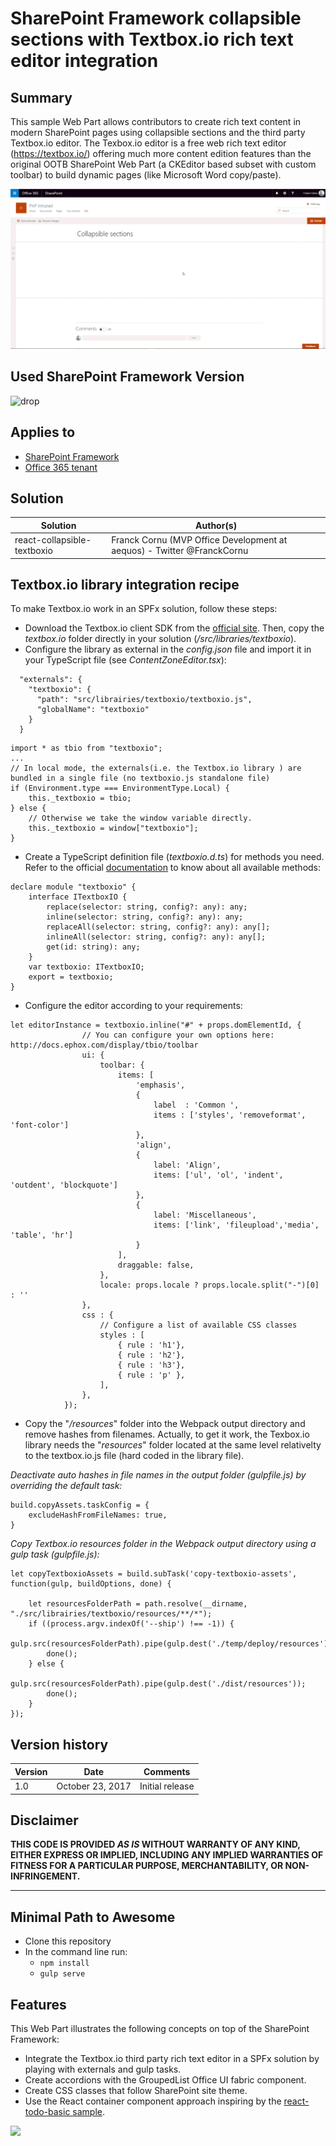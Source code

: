 # SharePoint Framework collapsible sections with Textbox.io rich text editor integration

## Summary
This sample Web Part allows contributors to create rich text content in modern SharePoint pages using collapsible sections and the third party Textbox.io editor. 
The Texbox.io editor is a free web rich text editor (https://textbox.io/) offering much more content edition features than the original OOTB SharePoint Web Part (a CKEditor based subset with custom toolbar) to build dynamic pages (like Microsoft Word copy/paste).

<p align="center">
  <img src="./images/react-collapsible-textboxio.gif"/>
</p>

## Used SharePoint Framework Version 
![drop](https://img.shields.io/badge/drop-1.3.0-green.svg)

## Applies to

* [SharePoint Framework](https:/dev.office.com/sharepoint)
* [Office 365 tenant](https://dev.office.com/sharepoint/docs/spfx/set-up-your-development-environment)

## Solution

Solution|Author(s)
--------|---------
react-collapsible-textboxio | Franck Cornu (MVP Office Development at aequos) - Twitter @FranckCornu

## Textbox.io library integration recipe

To make Textbox.io work in an SPFx solution, follow these steps:

- Download the Textbox.io client SDK from the [official site](https://textbox.io/thank-you-for-downloading/). Then, copy the *textbox.io* folder directly in your solution (*/src/libraries/textboxio*).
- Configure the library as external in the *config.json* file and import it in your TypeScript file (see *ContentZoneEditor.tsx*):

```
  "externals": {
    "textboxio": {
      "path": "src/librairies/textboxio/textboxio.js",
      "globalName": "textboxio"
    }
  }
```

```
import * as tbio from "textboxio";
...
// In local mode, the externals(i.e. the Textbox.io library ) are bundled in a single file (no textboxio.js standalone file)
if (Environment.type === EnvironmentType.Local) {
    this._textboxio = tbio;
} else {
    // Otherwise we take the window variable directly.
    this._textboxio = window["textboxio"];
}
```

- Create a TypeScript definition file (*textboxio.d.ts*) for methods you need. Refer to the official [documentation](http://docs.ephox.com/display/tbio/API+reference) to know about all available methods:

```
declare module "textboxio" {
    interface ITextboxIO {
        replace(selector: string, config?: any): any;
        inline(selector: string, config?: any): any;
        replaceAll(selector: string, config?: any): any[];
        inlineAll(selector: string, config?: any): any[];
        get(id: string): any;
    }
    var textboxio: ITextboxIO;
    export = textboxio;
}
```

- Configure the editor according to your requirements:

```
let editorInstance = textboxio.inline("#" + props.domElementId, {
                // You can configure your own options here: http://docs.ephox.com/display/tbio/toolbar
                ui: {
                    toolbar: {
                        items: [
                            'emphasis',
                            {  
                                label  : 'Common ',
                                items : ['styles', 'removeformat', 'font-color']
                            },
                            'align',
                            {
                                label: 'Align',
                                items: ['ul', 'ol', 'indent', 'outdent', 'blockquote']
                            },
                            {
                                label: 'Miscellaneous',
                                items: ['link', 'fileupload','media', 'table', 'hr']
                            }
                        ],
                        draggable: false,
                    },
                    locale: props.locale ? props.locale.split("-")[0] : ''
                },
                css : {
                    // Configure a list of available CSS classes   
                    styles : [     
                        { rule : 'h1'},
                        { rule : 'h2'},
                        { rule : 'h3'},
                        { rule : 'p' },                  
                    ],
                },
            });
```

- Copy the "*/resources*" folder into the Webpack output directory and remove hashes from filenames. Actually, to get it work, the Texbox.io library needs the "*resources*" folder located at the same level relativelty to the textbox.io.js file (hard coded in the library file).

*Deactivate auto hashes in file names in the output folder (gulpfile.js) by overriding the default task:*

```
build.copyAssets.taskConfig = {
    excludeHashFromFileNames: true,
}

```
*Copy Textbox.io resources folder in the Webpack output directory using a gulp task (gulpfile.js):*

```
let copyTextboxioAssets = build.subTask('copy-textboxio-assets', function(gulp, buildOptions, done) {

    let resourcesFolderPath = path.resolve(__dirname, "./src/librairies/textboxio/resources/**/*");
    if ((process.argv.indexOf('--ship') !== -1)) {
        gulp.src(resourcesFolderPath).pipe(gulp.dest('./temp/deploy/resources'));
        done();
    } else {
        gulp.src(resourcesFolderPath).pipe(gulp.dest('./dist/resources'));
        done();
    }
});
```

## Version history

Version|Date|Comments
-------|----|--------
1.0 | October 23, 2017 | Initial release

## Disclaimer
**THIS CODE IS PROVIDED *AS IS* WITHOUT WARRANTY OF ANY KIND, EITHER EXPRESS OR IMPLIED, INCLUDING ANY IMPLIED WARRANTIES OF FITNESS FOR A PARTICULAR PURPOSE, MERCHANTABILITY, OR NON-INFRINGEMENT.**

---

## Minimal Path to Awesome

- Clone this repository
- In the command line run:
  - `npm install`
  - `gulp serve`

## Features
This Web Part illustrates the following concepts on top of the SharePoint Framework:

- Integrate the Textbox.io third party rich text editor in a SPFx solution by playing with externals and gulp tasks.
- Create accordions with the GroupedList Office UI fabric component.
- Create CSS classes that follow SharePoint site theme.
- Use the React container component approach inspiring by the [react-todo-basic sample](https://github.com/SharePoint/sp-dev-fx-webparts/tree/master/samples/react-todo-basic).

<img src="https://telemetry.sharepointpnp.com/sp-dev-fx-webparts/samples/react-collapsible-textboxio" />
